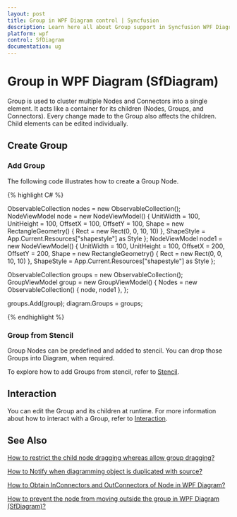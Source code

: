```yaml
---
layout: post
title: Group in WPF Diagram control | Syncfusion
description: Learn here all about Group support in Syncfusion WPF Diagram (SfDiagram) control, its elements and more.
platform: wpf
control: SfDiagram
documentation: ug
---
```


# Group in WPF Diagram (SfDiagram)

Group is used to cluster multiple Nodes and Connectors into a single element. It acts like a container for its children (Nodes, Groups, and Connectors). Every change made to the Group also affects the children. Child elements can be edited individually.

## Create Group

### Add Group

The following code illustrates how to create a Group Node.

{% highlight C# %}

ObservableCollection<NodeViewModel> nodes = new ObservableCollection<NodeViewModel>();
NodeViewModel node = new NodeViewModel()
{
	UnitWidth = 100,
	UnitHeight = 100,
	OffsetX = 100,
	OffsetY = 100,
	Shape = new RectangleGeometry() { Rect = new Rect(0, 0, 10, 10) },
	ShapeStyle = App.Current.Resources["shapestyle"] as Style
};
NodeViewModel node1 = new NodeViewModel()
{
	UnitWidth = 100,
	UnitHeight = 100,
	OffsetX = 200,
	OffsetY = 200,
	Shape = new RectangleGeometry() { Rect = new Rect(0, 0, 10, 10) },
	ShapeStyle = App.Current.Resources["shapestyle"] as Style
};

ObservableCollection<GroupViewModel> groups = new ObservableCollection<GroupViewModel>();
GroupViewModel group = new GroupViewModel()
{
	Nodes = new ObservableCollection<NodeViewModel>()
	{
		node,
		node1
	},
};

groups.Add(group);
diagram.Groups = groups;

{% endhighlight %}

### Group from Stencil

Group Nodes can be predefined and added to stencil. You can drop those Groups into Diagram, when required. 

To explore how to add Groups from stencil, refer to [Stencil](https://help.syncfusion.com/wpf/diagram/stencil/stencil).

## Interaction

You can edit the Group and its children at runtime. For more information about how to interact with a Group, refer to [Interaction](/wpf/diagram/interaction "Interaction").

## See Also
 
[How to restrict the child node dragging whereas allow group dragging?](https://www.syncfusion.com/kb/11462/how-to-restrict-the-child-node-dragging-whereas-allow-group-dragging-in-wpf)

[How to Notify when diagramming object is duplicated with source?](https://support.syncfusion.com/kb/article/6268/how-to-notify-when-diagramming-object-is-duplicated-with-source-in-wpf-diagram-sfdiagram)

[How to Obtain InConnectors and OutConnectors of Node in WPF Diagram?](https://support.syncfusion.com/kb/article/18250/how-to-obtain-inconnectors-and-outconnectors-of-node-in-wpf-diagram)

[How to prevent the node from moving outside the group in WPF Diagram (SfDiagram)?](https://support.syncfusion.com/kb/article/18852/how-to-prevent-the-node-from-moving-outside-the-group-in-wpf-diagram-sfdiagram)
